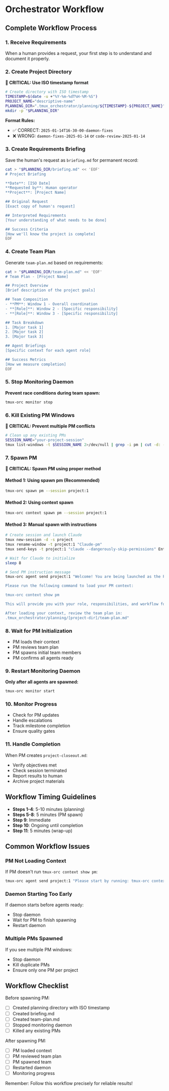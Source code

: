 # Orchestrator Workflow

## Complete Workflow Process

### 1. Receive Requirements
When a human provides a request, your first step is to understand and document it properly.

### 2. Create Project Directory
**🚨 CRITICAL: Use ISO timestamp format**
```bash
# Create directory with ISO timestamp
TIMESTAMP=$(date -u +"%Y-%m-%dT%H-%M-%S")
PROJECT_NAME="descriptive-name"
PLANNING_DIR=".tmux_orchestrator/planning/${TIMESTAMP}-${PROJECT_NAME}"
mkdir -p "$PLANNING_DIR"
```

**Format Rules:**
- ✅ CORRECT: `2025-01-14T16-30-00-daemon-fixes`
- ❌ WRONG: `daemon-fixes-2025-01-14` or `code-review-2025-01-14`

### 3. Create Requirements Briefing
Save the human's request as `briefing.md` for permanent record:
```bash
cat > "$PLANNING_DIR/briefing.md" << 'EOF'
# Project Briefing

**Date**: [ISO Date]
**Requested by**: Human operator
**Project**: [Project Name]

## Original Request
[Exact copy of human's request]

## Interpreted Requirements
[Your understanding of what needs to be done]

## Success Criteria
[How we'll know the project is complete]
EOF
```

### 4. Create Team Plan
Generate `team-plan.md` based on requirements:
```bash
cat > "$PLANNING_DIR/team-plan.md" << 'EOF'
# Team Plan - [Project Name]

## Project Overview
[Brief description of the project goals]

## Team Composition
- **PM**: Window 1 - Overall coordination
- **[Role]**: Window 2 - [Specific responsibility]
- **[Role]**: Window 3 - [Specific responsibility]

## Task Breakdown
1. [Major task 1]
2. [Major task 2]
3. [Major task 3]

## Agent Briefings
[Specific context for each agent role]

## Success Metrics
[How we measure completion]
EOF
```

### 5. Stop Monitoring Daemon
**Prevent race conditions during team spawn:**
```bash
tmux-orc monitor stop
```

### 6. Kill Existing PM Windows
**🚨 CRITICAL: Prevent multiple PM conflicts**
```bash
# Clean up any existing PMs
SESSION_NAME="your-project-session"
tmux list-windows -t $SESSION_NAME 2>/dev/null | grep -i pm | cut -d: -f1 | xargs -I {} tmux kill-window -t $SESSION_NAME:{} 2>/dev/null || true
```

### 7. Spawn PM
**🚨 CRITICAL: Spawn PM using proper method**

#### Method 1: Using spawn pm (Recommended)
```bash
tmux-orc spawn pm --session project:1
```

#### Method 2: Using context spawn
```bash
tmux-orc context spawn pm --session project:1
```

#### Method 3: Manual spawn with instructions
```bash
# Create session and launch Claude
tmux new-session -d -s project
tmux rename-window -t project:1 "Claude-pm"
tmux send-keys -t project:1 "claude --dangerously-skip-permissions" Enter

# Wait for Claude to initialize
sleep 8

# Send PM instruction message
tmux-orc agent send project:1 "Welcome! You are being launched as the Project Manager (PM).

Please run the following command to load your PM context:

tmux-orc context show pm

This will provide you with your role, responsibilities, and workflow for managing agent teams.

After loading your context, review the team plan in:
.tmux_orchestrator/planning/[project-dir]/team-plan.md"
```

### 8. Wait for PM Initialization
- PM loads their context
- PM reviews team plan
- PM spawns initial team members
- PM confirms all agents ready

### 9. Restart Monitoring Daemon
**Only after all agents are spawned:**
```bash
tmux-orc monitor start
```

### 10. Monitor Progress
- Check for PM updates
- Handle escalations
- Track milestone completion
- Ensure quality gates

### 11. Handle Completion
When PM creates `project-closeout.md`:
- Verify objectives met
- Check session terminated
- Report results to human
- Archive project materials

## Workflow Timing Guidelines

- **Steps 1-4**: 5-10 minutes (planning)
- **Steps 5-8**: 5 minutes (PM spawn)
- **Step 9**: Immediate
- **Step 10**: Ongoing until completion
- **Step 11**: 5 minutes (wrap-up)

## Common Workflow Issues

### PM Not Loading Context
If PM doesn't run `tmux-orc context show pm`:
```bash
tmux-orc agent send project:1 "Please start by running: tmux-orc context show pm"
```

### Daemon Starting Too Early
If daemon starts before agents ready:
- Stop daemon
- Wait for PM to finish spawning
- Restart daemon

### Multiple PMs Spawned
If you see multiple PM windows:
- Stop daemon
- Kill duplicate PMs
- Ensure only one PM per project

## Workflow Checklist

Before spawning PM:
- [ ] Created planning directory with ISO timestamp
- [ ] Created briefing.md
- [ ] Created team-plan.md
- [ ] Stopped monitoring daemon
- [ ] Killed any existing PMs

After spawning PM:
- [ ] PM loaded context
- [ ] PM reviewed team plan
- [ ] PM spawned team
- [ ] Restarted daemon
- [ ] Monitoring progress

Remember: Follow this workflow precisely for reliable results!
